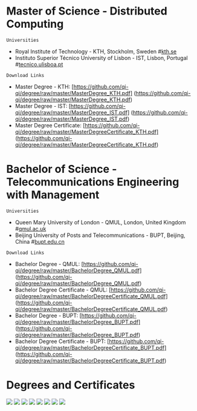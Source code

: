 # Master of Science - Distributed Computing

`Universities`
- Royal Institute of Technology - KTH, Stockholm, Sweden #[kth.se](kth.se)
- Instituto Superior Técnico University of Lisbon - IST, Lisbon, Portugal #[tecnico.ulisboa.pt](tecnico.ulisboa.pt)

`Download Links`
- Master Degree - KTH: [https://github.com/qi-qi/degree/raw/master/MasterDegree_KTH.pdf] (https://github.com/qi-qi/degree/raw/master/MasterDegree_KTH.pdf)
- Master Degree - IST: [https://github.com/qi-qi/degree/raw/master/MasterDegree_IST.pdf] (https://github.com/qi-qi/degree/raw/master/MasterDegree_IST.pdf)
- Master Degree Certificate: [https://github.com/qi-qi/degree/raw/master/MasterDegreeCertificate_KTH.pdf] (https://github.com/qi-qi/degree/raw/master/MasterDegreeCertificate_KTH.pdf)

# Bachelor of Science - Telecommunications Engineering with Management

`Universities`
- Queen Mary University of London - QMUL, London, United Kingdom #[qmul.ac.uk](qmul.ac.uk)
- Beijing University of Posts and Telecommunications - BUPT, Beijing, China #[bupt.edu.cn](bupt.edu.cn)

`Download Links`
- Bachelor Degree - QMUL: [https://github.com/qi-qi/degree/raw/master/BachelorDegree_QMUL.pdf] (https://github.com/qi-qi/degree/raw/master/BachelorDegree_QMUL.pdf)
- Bachelor Degree Certificate - QMUL: [https://github.com/qi-qi/degree/raw/master/BachelorDegreeCertificate_QMUL.pdf] (https://github.com/qi-qi/degree/raw/master/BachelorDegreeCertificate_QMUL.pdf)
- Bachelor Degree - BUPT: [https://github.com/qi-qi/degree/raw/master/BachelorDegree_BUPT.pdf] (https://github.com/qi-qi/degree/raw/master/BachelorDegree_BUPT.pdf)
- Bachelor Degree Certificate - BUPT: [https://github.com/qi-qi/degree/raw/master/BachelorDegreeCertificate_BUPT.pdf] (https://github.com/qi-qi/degree/raw/master/BachelorDegreeCertificate_BUPT.pdf)

# Degrees and Certificates

![](https://github.com/qi-qi/degree/raw/master/img/MasterDegree_KTH.jpg)
![](https://github.com/qi-qi/degree/raw/master/img/MasterDegree_IST.jpg)
![](https://github.com/qi-qi/degree/raw/master/img/MasterDegreeCertificate1_KTH.jpg)
![](https://github.com/qi-qi/degree/raw/master/img/MasterDegreeCertificate2_KTH.jpg)
![](https://github.com/qi-qi/degree/raw/master/img/BachelorDegree_QMUL.jpg)
![](https://github.com/qi-qi/degree/raw/master/img/BachelorDegreeCertificate_QMUL.jpg)
![](https://github.com/qi-qi/degree/raw/master/img/BachelorDegree_BUPT.jpg)
![](https://github.com/qi-qi/degree/raw/master/img/BachelorDegreeCertificate_BUPT.jpg)
